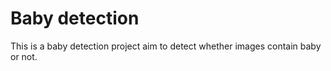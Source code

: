 # Baby detection
This is a baby detection project aim to detect whether images contain baby or not.

